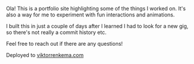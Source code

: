 Ola! This is a portfolio site highlighting some of the things I worked on. It's also a way for me to experiment with fun interactions and animations.

I built this in just a couple of days after I learned I had to look for a new gig, so there's not really a commit history etc.

Feel free to reach out if there are any questions!

Deployed to [viktorrenkema.com](https://www.viktorrenkema.com)
